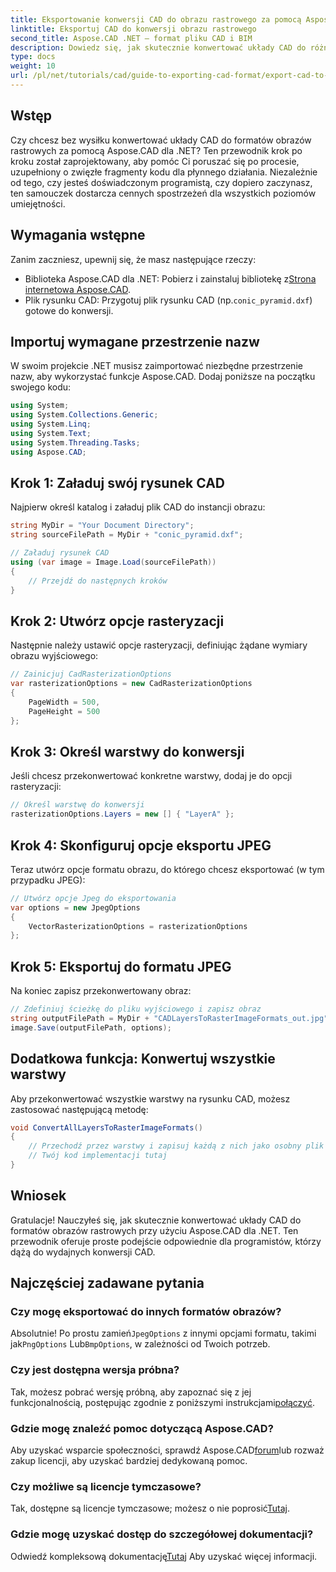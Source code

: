 ```yaml
---
title: Eksportowanie konwersji CAD do obrazu rastrowego za pomocą Aspose.CAD dla .NET
linktitle: Eksportuj CAD do konwersji obrazu rastrowego
second_title: Aspose.CAD .NET — format pliku CAD i BIM
description: Dowiedz się, jak skutecznie konwertować układy CAD do różnych formatów obrazów rastrowych za pomocą Aspose.CAD dla .NET. Ten kompleksowy przewodnik przeprowadzi Cię przez proces za pomocą przejrzystego kodu.
type: docs
weight: 10
url: /pl/net/tutorials/cad/guide-to-exporting-cad-format/export-cad-to-raster-image-conversion/
---
```

## Wstęp

Czy chcesz bez wysiłku konwertować układy CAD do formatów obrazów rastrowych za pomocą Aspose.CAD dla .NET? Ten przewodnik krok po kroku został zaprojektowany, aby pomóc Ci poruszać się po procesie, uzupełniony o zwięzłe fragmenty kodu dla płynnego działania. Niezależnie od tego, czy jesteś doświadczonym programistą, czy dopiero zaczynasz, ten samouczek dostarcza cennych spostrzeżeń dla wszystkich poziomów umiejętności.

## Wymagania wstępne

Zanim zaczniesz, upewnij się, że masz następujące rzeczy:

- Biblioteka Aspose.CAD dla .NET: Pobierz i zainstaluj bibliotekę z[Strona internetowa Aspose.CAD](https://releases.aspose.com/cad/net/).
-  Plik rysunku CAD: Przygotuj plik rysunku CAD (np.`conic_pyramid.dxf`) gotowe do konwersji.

## Importuj wymagane przestrzenie nazw

W swoim projekcie .NET musisz zaimportować niezbędne przestrzenie nazw, aby wykorzystać funkcje Aspose.CAD. Dodaj poniższe na początku swojego kodu:

```csharp
using System;
using System.Collections.Generic;
using System.Linq;
using System.Text;
using System.Threading.Tasks;
using Aspose.CAD;
```

## Krok 1: Załaduj swój rysunek CAD

Najpierw określ katalog i załaduj plik CAD do instancji obrazu:

```csharp
string MyDir = "Your Document Directory";
string sourceFilePath = MyDir + "conic_pyramid.dxf";

// Załaduj rysunek CAD
using (var image = Image.Load(sourceFilePath))
{
    // Przejdź do następnych kroków
}
```

## Krok 2: Utwórz opcje rasteryzacji

Następnie należy ustawić opcje rasteryzacji, definiując żądane wymiary obrazu wyjściowego:

```csharp
// Zainicjuj CadRasterizationOptions
var rasterizationOptions = new CadRasterizationOptions
{
    PageWidth = 500,
    PageHeight = 500
};
```

## Krok 3: Określ warstwy do konwersji

Jeśli chcesz przekonwertować konkretne warstwy, dodaj je do opcji rasteryzacji:

```csharp
// Określ warstwę do konwersji
rasterizationOptions.Layers = new [] { "LayerA" };
```

## Krok 4: Skonfiguruj opcje eksportu JPEG

Teraz utwórz opcje formatu obrazu, do którego chcesz eksportować (w tym przypadku JPEG):

```csharp
// Utwórz opcje Jpeg do eksportowania
var options = new JpegOptions
{
    VectorRasterizationOptions = rasterizationOptions
};
```

## Krok 5: Eksportuj do formatu JPEG

Na koniec zapisz przekonwertowany obraz:

```csharp
// Zdefiniuj ścieżkę do pliku wyjściowego i zapisz obraz
string outputFilePath = MyDir + "CADLayersToRasterImageFormats_out.jpg";
image.Save(outputFilePath, options);
```

## Dodatkowa funkcja: Konwertuj wszystkie warstwy

Aby przekonwertować wszystkie warstwy na rysunku CAD, możesz zastosować następującą metodę:

```csharp
void ConvertAllLayersToRasterImageFormats()
{
    // Przechodź przez warstwy i zapisuj każdą z nich jako osobny plik JPEG
    // Twój kod implementacji tutaj
}
```

## Wniosek

Gratulacje! Nauczyłeś się, jak skutecznie konwertować układy CAD do formatów obrazów rastrowych przy użyciu Aspose.CAD dla .NET. Ten przewodnik oferuje proste podejście odpowiednie dla programistów, którzy dążą do wydajnych konwersji CAD.

## Najczęściej zadawane pytania

### Czy mogę eksportować do innych formatów obrazów?

 Absolutnie! Po prostu zamień`JpegOptions` z innymi opcjami formatu, takimi jak`PngOptions` Lub`BmpOptions`, w zależności od Twoich potrzeb.

### Czy jest dostępna wersja próbna?

 Tak, możesz pobrać wersję próbną, aby zapoznać się z jej funkcjonalnością, postępując zgodnie z poniższymi instrukcjami[połączyć](https://releases.aspose.com/cad/net/).

### Gdzie mogę znaleźć pomoc dotyczącą Aspose.CAD?

 Aby uzyskać wsparcie społeczności, sprawdź Aspose.CAD[forum](https://forum.aspose.com/c/cad/19)lub rozważ zakup licencji, aby uzyskać bardziej dedykowaną pomoc.

### Czy możliwe są licencje tymczasowe?

 Tak, dostępne są licencje tymczasowe; możesz o nie poprosić[Tutaj](https://purchase.conholdate.com/temporary-license/).

### Gdzie mogę uzyskać dostęp do szczegółowej dokumentacji?

 Odwiedź kompleksową dokumentację[Tutaj](https://reference.aspose.com/cad/net/) Aby uzyskać więcej informacji.